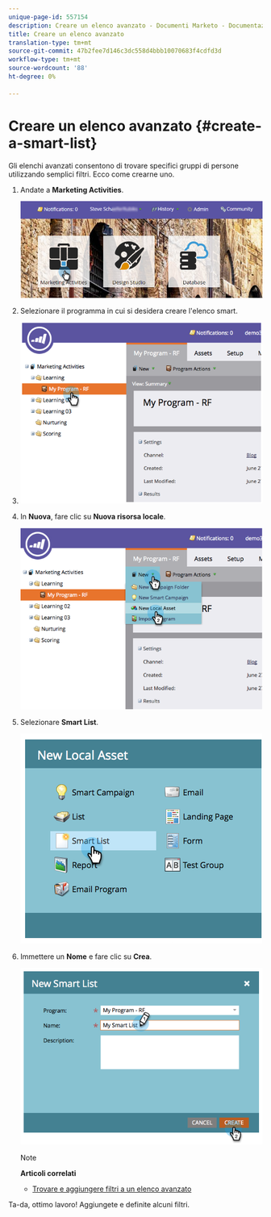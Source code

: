 ```yaml
---
unique-page-id: 557154
description: Creare un elenco avanzato - Documenti Marketo - Documentazione del prodotto
title: Creare un elenco avanzato
translation-type: tm+mt
source-git-commit: 47b2fee7d146c3dc558d4bbb10070683f4cdfd3d
workflow-type: tm+mt
source-wordcount: '88'
ht-degree: 0%

---
```



# Creare un elenco avanzato {#create-a-smart-list}

Gli elenchi avanzati consentono di trovare specifici gruppi di persone utilizzando semplici filtri. Ecco come crearne uno.

1. Andate a **Marketing Activities**.

   ![](assets/login-marketing-activities.png)

1. Selezionare il programma in cui si desidera creare l&#39;elenco smart.
1. ![Questo è un test](assets/image2014-8-11-10-3a17-3a8.png)

1. In **Nuova**, fare clic su **Nuova risorsa locale**.

   ![](assets/image2014-9-9-16-3a26-3a28.png)

1. Selezionare **Smart List**.

   ![](assets/image2014-9-9-16-3a27-3a18.png)

1. Immettere un **Nome** e fare clic su **Crea**.

   ![](assets/image2014-9-9-16-3a27-3a39.png)

   >[!NOTE]
   >
   >**Articoli correlati**
   >
   >    
   >    
   >    * [Trovare e aggiungere filtri a un elenco avanzato](find-and-add-filters-to-a-smart-list.md)


Ta-da, ottimo lavoro! Aggiungete e definite alcuni filtri.